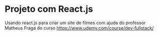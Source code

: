 #  Projeto com React.js
Usando react.js para criar um site de filmes com ajuda do professor Matheus Fraga do curso https://www.udemy.com/course/dev-fullstack/
